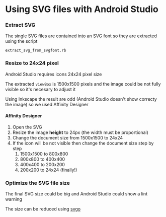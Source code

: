 # Using SVG files with Android Studio

### Extract SVG

The single SVG files are contained into an SVG font so they are extracted using the script

	extract_svg_from_svgfont.rb

### Resize to 24x24 pixel

Android Studio requires icons 24x24 pixel size

The extracted `viewBox` is 1500x1500 pixels and the image could be not fully visible so it's necesary to adjust it

Using Inkscape the result are odd (Android Studio doesn't show correcty the image) so we used Affinity Designer

#### Affinity Designer

1. Open the SVG
2. Resize the image **height** to 24px (the width must be proportional)
3. Change the document size from 1500x1500 to 24x24
4. If the icon will be not visible then change the document size step by step
	1. 1500x1500 to 800x800
	2. 800x800 to 400x400
	3. 400x400 to 200x200
	4. 200x200 to 24x24 (finally!)

### Optimize the SVG file size

The final SVG size could be big and Android Studio could show a lint warning

The size can be reduced using [svgo](https://github.com/svg/svgo)

